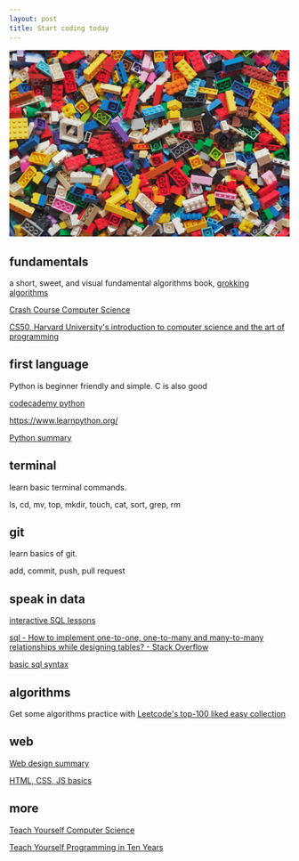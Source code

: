 ```yaml
---
layout: post
title: Start coding today 
---
```



<img src="/img/lego.jpg" >

## fundamentals 

a short, sweet, and visual fundamental algorithms book, [grokking algorithms](http://93.174.95.29/main/9F2B390517083CF4485BA524B80815F5)

[Crash Course Computer Science](https://www.youtube.com/playlist?list=PL8dPuuaLjXtNlUrzyH5r6jN9ulIgZBpdo)

[CS50, Harvard University's introduction to computer science and the art of programming](https://www.youtube.com/playlist?list=PLhQjrBD2T381L3iZyDTxRwOBuUt6m1FnW)

## first language

Python is beginner friendly and simple. C is also good 

[codecademy python](https://www.codecademy.com/learn/learn-python)

<https://www.learnpython.org/>

[Python summary](https://learnxinyminutes.com/docs/python/)

## terminal  

learn basic terminal commands. 

ls, cd, mv, top, mkdir, touch, cat, sort, grep, rm 

## git 

learn basics of git. 

add, commit, push, pull request
   
## speak in data

[interactive SQL lessons](https://sqlbolt.com/)

[sql - How to implement one-to-one, one-to-many and many-to-many relationships while designing tables? - Stack Overflow](https://stackoverflow.com/questions/7296846/how-to-implement-one-to-one-one-to-many-and-many-to-many-relationships-while-de)

[basic sql syntax](https://gist.github.com/selimslab/5e1447b0b8511fe75a92f99147c9a90f#file-alter-sql)
## algorithms

Get some algorithms practice with [Leetcode's top-100 liked easy collection](https://leetcode.com/problemset/top-100-liked-questions/?difficulty=Easy)


## web 

[Web design summary](https://jgthms.com/web-design-in-4-minutes/)

[HTML, CSS, JS basics](https://www.w3schools.com/html/default.asp)


## more

[Teach Yourself Computer Science](https://teachyourselfcs.com/)

[Teach Yourself Programming in Ten Years](http://norvig.com/21-days.html)
